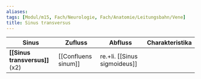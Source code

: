 ```yaml
---
aliases: 
tags: [Modul/m15, Fach/Neurologie, Fach/Anatomie/Leitungsbahn/Vene]
title: Sinus transversus
---
```

Sinus|Zufluss|Abfluss|Charakteristika
-|-|-|-
**[[Sinus transversus]]** (x2)|[[Confluens sinum]]|re.+li. [[Sinus sigmoideus]]